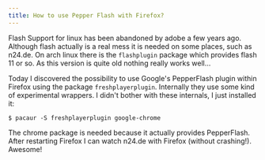 ```yaml
---
title: How to use Pepper Flash with Firefox?
---
```

Flash Support for linux has been abandoned by adobe a few years ago. Although
flash actually is a real mess it is needed on some places, such as n24.de. On
arch linux there is the `flashplugin` package which provides flash 11 or so. As
this version is quite old nothing really works well…

Today I discovered the possibility to use Google's PepperFlash plugin within
Firefox using the package `freshplayerplugin`. Internally they use some kind of
experimental wrappers. I didn't bother with these internals, I just installed
it:

```
$ pacaur -S freshplayerplugin google-chrome
```

The chrome package is needed because it actually provides PepperFlash. After
restarting Firefox I can watch n24.de with Firefox (without crashing!). Awesome!
